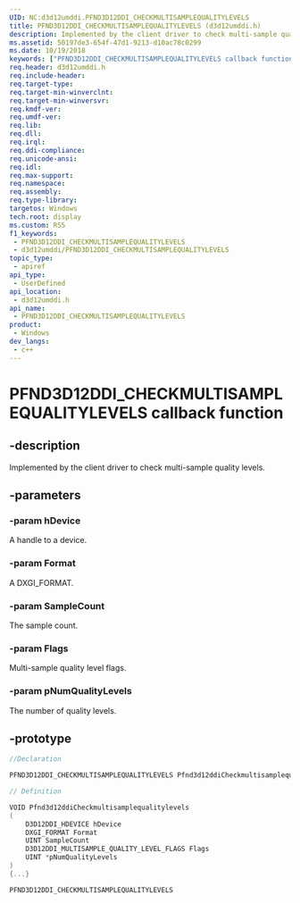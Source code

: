 ```yaml
---
UID: NC:d3d12umddi.PFND3D12DDI_CHECKMULTISAMPLEQUALITYLEVELS
title: PFND3D12DDI_CHECKMULTISAMPLEQUALITYLEVELS (d3d12umddi.h)
description: Implemented by the client driver to check multi-sample quality levels.
ms.assetid: 50197de3-654f-47d1-9213-d10ac78c0299
ms.date: 10/19/2018
keywords: ["PFND3D12DDI_CHECKMULTISAMPLEQUALITYLEVELS callback function"]
req.header: d3d12umddi.h
req.include-header: 
req.target-type: 
req.target-min-winverclnt: 
req.target-min-winversvr: 
req.kmdf-ver: 
req.umdf-ver: 
req.lib: 
req.dll: 
req.irql: 
req.ddi-compliance: 
req.unicode-ansi: 
req.idl: 
req.max-support: 
req.namespace: 
req.assembly: 
req.type-library: 
targetos: Windows
tech.root: display
ms.custom: RS5
f1_keywords:
 - PFND3D12DDI_CHECKMULTISAMPLEQUALITYLEVELS
 - d3d12umddi/PFND3D12DDI_CHECKMULTISAMPLEQUALITYLEVELS
topic_type:
 - apiref
api_type:
 - UserDefined
api_location:
 - d3d12umddi.h
api_name:
 - PFND3D12DDI_CHECKMULTISAMPLEQUALITYLEVELS
product:
 - Windows
dev_langs:
 - c++
---
```


# PFND3D12DDI_CHECKMULTISAMPLEQUALITYLEVELS callback function


## -description

Implemented by the client driver to check multi-sample quality levels.

## -parameters

### -param hDevice

A handle to a device.

### -param Format

A DXGI_FORMAT.

### -param SampleCount

The sample count.

### -param Flags

Multi-sample quality level flags.

### -param pNumQualityLevels

The number of quality levels.

## -prototype

```cpp
//Declaration

PFND3D12DDI_CHECKMULTISAMPLEQUALITYLEVELS Pfnd3d12ddiCheckmultisamplequalitylevels;

// Definition

VOID Pfnd3d12ddiCheckmultisamplequalitylevels
(
	D3D12DDI_HDEVICE hDevice
	DXGI_FORMAT Format
	UINT SampleCount
	D3D12DDI_MULTISAMPLE_QUALITY_LEVEL_FLAGS Flags
	UINT *pNumQualityLevels
)
{...}

PFND3D12DDI_CHECKMULTISAMPLEQUALITYLEVELS


```

